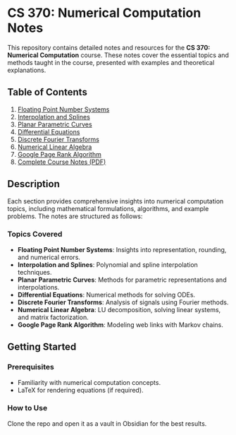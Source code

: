 # CS 370: Numerical Computation Notes

This repository contains detailed notes and resources for the **CS 370: Numerical Computation** course. These notes cover the essential topics and methods taught in the course, presented with examples and theoretical explanations.

## Table of Contents

1. [Floating Point Number Systems](./01%20-%20Floating%20Point%20Number%20Systems.md)
2. [Interpolation and Splines](./02%20-%20Interpolation%20and%20Splines.md)
3. [Planar Parametric Curves](./03%20-%20Planar%20Parametric%20Curves.md)
4. [Differential Equations](./04%20-%20Differential%20Equations.md)
5. [Discrete Fourier Transforms](./05%20-%20Discrete%20Fourier%20Transforms.md)
6. [Numerical Linear Algebra](./06%20-%20Numerical%20Linear%20Algebra.md)
7. [Google Page Rank Algorithm](./07%20-%20Google%20Page%20Rank%20Algorithm.md)
8. [Complete Course Notes (PDF)](./CS370_course_notes.pdf)

## Description

Each section provides comprehensive insights into numerical computation topics, including mathematical formulations, algorithms, and example problems. The notes are structured as follows:

### Topics Covered

- **Floating Point Number Systems**: Insights into representation, rounding, and numerical errors.
- **Interpolation and Splines**: Polynomial and spline interpolation techniques.
- **Planar Parametric Curves**: Methods for parametric representations and interpolations.
- **Differential Equations**: Numerical methods for solving ODEs.
- **Discrete Fourier Transforms**: Analysis of signals using Fourier methods.
- **Numerical Linear Algebra**: LU decomposition, solving linear systems, and matrix factorization.
- **Google Page Rank Algorithm**: Modeling web links with Markov chains.

## Getting Started

### Prerequisites

- Familiarity with numerical computation concepts.
- LaTeX for rendering equations (if required).

### How to Use
Clone the repo and open it as a vault in Obsidian for the best results.
